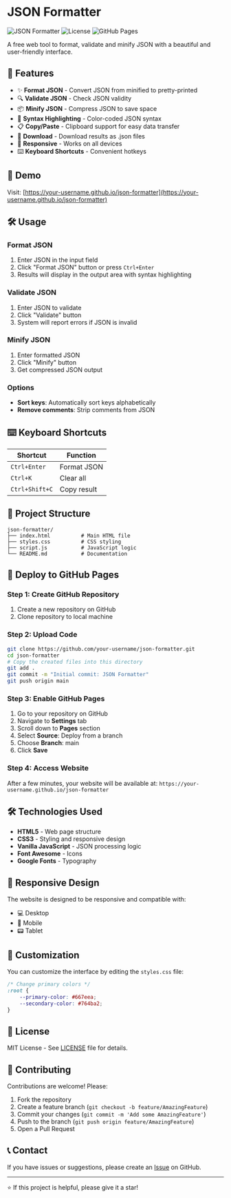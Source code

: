 # JSON Formatter

![JSON Formatter](https://img.shields.io/badge/JSON-Formatter-blue?style=for-the-badge&logo=json)
![License](https://img.shields.io/badge/License-MIT-green?style=for-the-badge)
![GitHub Pages](https://img.shields.io/badge/Deploy-GitHub%20Pages-brightgreen?style=for-the-badge)

A free web tool to format, validate and minify JSON with a beautiful and user-friendly interface.

## 🌟 Features

- ✨ **Format JSON** - Convert JSON from minified to pretty-printed
- 🔍 **Validate JSON** - Check JSON validity
- 📦 **Minify JSON** - Compress JSON to save space
- 🎨 **Syntax Highlighting** - Color-coded JSON syntax
- 📋 **Copy/Paste** - Clipboard support for easy data transfer
- 💾 **Download** - Download results as .json files
- 📱 **Responsive** - Works on all devices
- ⌨️ **Keyboard Shortcuts** - Convenient hotkeys

## 🚀 Demo

Visit: [https://your-username.github.io/json-formatter](https://your-username.github.io/json-formatter)

## 🛠️ Usage

### Format JSON
1. Enter JSON in the input field
2. Click "Format JSON" button or press `Ctrl+Enter`
3. Results will display in the output area with syntax highlighting

### Validate JSON
1. Enter JSON to validate
2. Click "Validate" button
3. System will report errors if JSON is invalid

### Minify JSON
1. Enter formatted JSON
2. Click "Minify" button
3. Get compressed JSON output

### Options
- **Sort keys**: Automatically sort keys alphabetically
- **Remove comments**: Strip comments from JSON

## ⌨️ Keyboard Shortcuts

| Shortcut | Function |
|----------|----------|
| `Ctrl+Enter` | Format JSON |
| `Ctrl+K` | Clear all |
| `Ctrl+Shift+C` | Copy result |

## 📁 Project Structure

```
json-formatter/
├── index.html          # Main HTML file
├── styles.css          # CSS styling
├── script.js           # JavaScript logic
└── README.md           # Documentation
```

## 🚀 Deploy to GitHub Pages

### Step 1: Create GitHub Repository
1. Create a new repository on GitHub
2. Clone repository to local machine

### Step 2: Upload Code
```bash
git clone https://github.com/your-username/json-formatter.git
cd json-formatter
# Copy the created files into this directory
git add .
git commit -m "Initial commit: JSON Formatter"
git push origin main
```

### Step 3: Enable GitHub Pages
1. Go to your repository on GitHub
2. Navigate to **Settings** tab
3. Scroll down to **Pages** section
4. Select **Source**: Deploy from a branch
5. Choose **Branch**: main
6. Click **Save**

### Step 4: Access Website
After a few minutes, your website will be available at:
`https://your-username.github.io/json-formatter`

## 🛠️ Technologies Used

- **HTML5** - Web page structure
- **CSS3** - Styling and responsive design
- **Vanilla JavaScript** - JSON processing logic
- **Font Awesome** - Icons
- **Google Fonts** - Typography

## 📱 Responsive Design

The website is designed to be responsive and compatible with:
- 💻 Desktop
- 📱 Mobile
- 📟 Tablet

## 🔧 Customization

You can customize the interface by editing the `styles.css` file:

```css
/* Change primary colors */
:root {
    --primary-color: #667eea;
    --secondary-color: #764ba2;
}
```

## 📄 License

MIT License - See [LICENSE](LICENSE) file for details.

## 🤝 Contributing

Contributions are welcome! Please:

1. Fork the repository
2. Create a feature branch (`git checkout -b feature/AmazingFeature`)
3. Commit your changes (`git commit -m 'Add some AmazingFeature'`)
4. Push to the branch (`git push origin feature/AmazingFeature`)
5. Open a Pull Request

## 📞 Contact

If you have issues or suggestions, please create an [Issue](https://github.com/your-username/json-formatter/issues) on GitHub.

---

⭐ If this project is helpful, please give it a star!